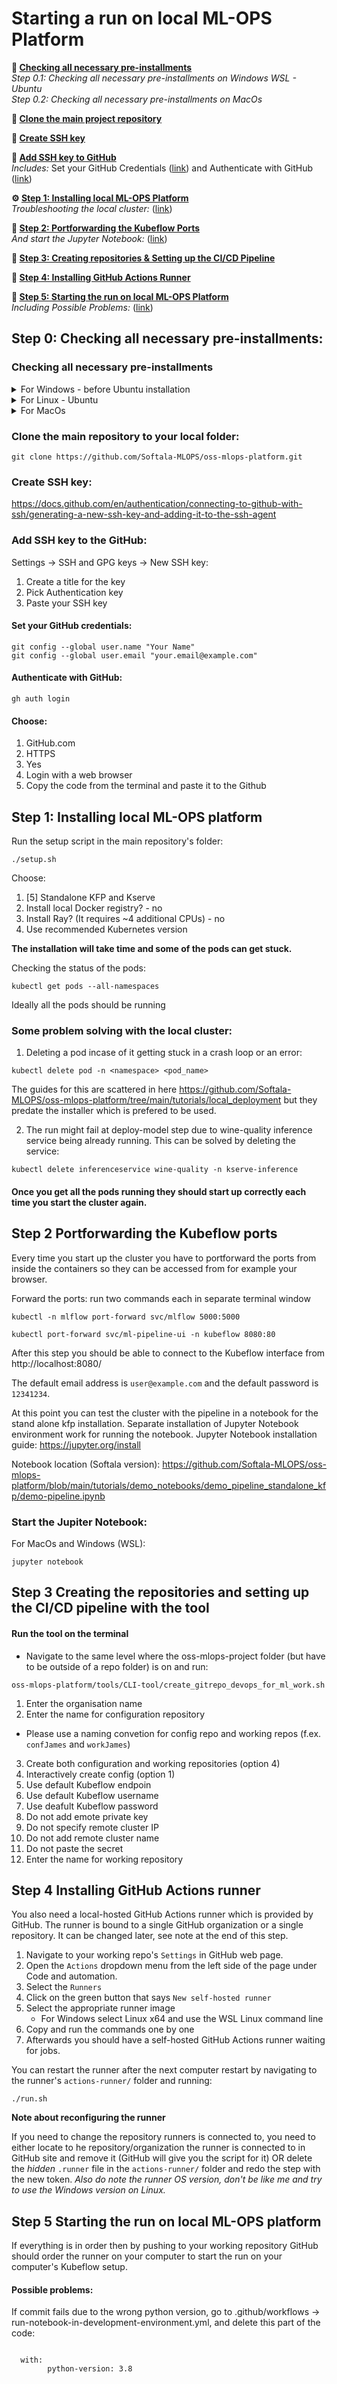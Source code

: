 # Starting a run on local ML-OPS Platform

**🚀 [Checking all necessary pre-installments](#checking-all-necessary-pre-installments)**   
*Step 0.1: Checking all necessary pre-installments on Windows WSL - Ubuntu*  
*Step 0.2: Checking all necessary pre-installments on MacOs*  

**🚧 [Clone the main project repository](#clone-the-main-repository-to-your-local-folder)**

**🔑 [Create SSH key](#create-ssh-key)**

**🔐 [Add SSH key to GitHub](#add-ssh-key-to-the-github)**  
*Includes:* Set your GitHub Credentials ([link](#set-your-github-credentials)) and Authenticate with GitHub ([link](#authenticate-with-github))

**⚙️ [Step 1: Installing local ML-OPS Platform](#step-1-installing-local-ml-ops-platform)**  
*Troubleshooting the local cluster:* ([link](#some-problem-solving-with-the-local-cluster))

**🔌 [Step 2: Portforwarding the Kubeflow Ports](#step-2-portforwarding-the-kubeflow-ports)**  
*And start the Jupyter Notebook:* ([link](#start-the-jupiter-notebook))

**📁 [Step 3: Creating repositories & Setting up the CI/CD Pipeline](#step-3-creating-the-repositories-and-setting-up-the-cicd-pipeline-with-the-tool)**

**🤖 [Step 4: Installing GitHub Actions Runner](#step-4-installing-github-actions-runner)**

**🏁 [Step 5: Starting the run on local ML-OPS Platform](#step-5-starting-the-run-on-local-ml-ops-platform)**  
*Including Possible Problems:* ([link](#possible-problems))

## Step 0: Checking all necessary pre-installments:

### Checking all necessary pre-installments

<details>
  <summary>For Windows - before Ubuntu installation</summary>

  - Windows 10 or higher
  - At least 20GB of free disk space
  - Enable WSL & Install Ubuntu

  <aside>
  
  ***Ubuntu runs on top of WSL***
  
  If WSL isn't enabled, installing Ubuntu won't work as intended - 
  verify that WSL is enabled and properly configured ***before*** installing Ubuntu
  
  </aside>

  - **Check if WSL is enabled**

    Open Command Prompt or PowerShell

    ```bash
    wsl -l -v
    ```

    - If a list of Linux distributions with their version number is displayed (e.g., Ubuntu 2)
      
      ***If version is 2*** - WSL is enabled and you have a distribution installed
      
      ***If version is 1*** - upgrade version to 2, because WSL 2 is required for Docker Desktop
      
      ```bash
      wsl --set-version <DistributionName> 2
      ```

    - If a list of Linux distributions with their version number is ***not*** displayed

      Start button - type PowerShell - right-click Windows PowerShell - Run as administrator

      - Run the following commands

        ```bash
        dism.exe /online /enable-feature /featurename:Microsoft-Windows-Subsystem-Linux /all /norestart
        dism.exe /online /enable-feature /featurename:VirtualMachinePlatform /all /norestart
        ```

      - Restart computer

  - **Check if Ubuntu is installed**

    Open Command Prompt or PowerShell

    ```bash
    wsl -l -v
    ```

    - If Ubuntu appears in the list, Ubuntu is installed correctly
      
      ***If version is 2*** - Ubuntu install & version is correct - proceed to next step
      
      ***If version is 1*** - upgrade version to 2, because WSL 2 is required for Docker Desktop
      
      ```bash
      wsl --set-version Ubuntu 2
      ```

    - If Ubuntu does not appear in the list
      1. Open Microsoft Store
      2. Search for Ubuntu - Install
      3. Launch the distribution from the Start Menu
      4. Complete the initial setup by creating a UNIX username and password

  - **Install Docker Desktop**

    - **Check if Docker Desktop is installed**

      Look for the Docker icon in the system tray
      
      ***or***
      
      Open Command Prompt / PowerShell

      ```bash
      docker --version
      ```

      - If Docker version is displayed
        
        Docker is installed - skip installation (skip the next step)
        
      - If Docker version is not displayed
        
        Docker is not installed - proceed to installation (proceed to the next step)

    - ***Install Docker for Windows***

      Open the following link in your browser: [https://www.docker.com/products/docker-desktop/](https://www.docker.com/products/docker-desktop/)
      
      - During installation ***select the WSL 2 based engine***

  - **Configure Docker for WSL**

    Open Docker Desktop
    
    Proceed to **Settings - General Tab**
    
    - Ensure that the option "Use the WSL 2 based engine" is selected
    
    Proceed to **Settings - Resources - WSL Integration**
    
    - Configure which WSL 2 distros you want to access Docker from - ***select both options***
      - Enable integration with my default WSL distro
      - Ubuntu
    
    Proceed to **Settings - Resources - Advanced** 
    
    <aside>
    
    Since Docker Desktop with the WSL 2 backend is used, ***resource limits*** (such as memory, CPU, and swap size) are ***managed by Windows via a configuration file instead of Docker Desktop’s built-in settings***
    
    </aside>
    
    - The `.wslconfig` file is located in the Windows user’s home directory.
      
      This file is read by WSL 2 on startup to apply resource limits and other configurations globally, ***regardless of where Docker Desktop itself is installed***
    
    - **Check if `.wslconfig` file exists**

      ```bash
      dir C:\Users\<YourUsername>\.wslconfig
      ```
      
  - **If `.wslconfig` file exists:**
    1. Open the `.wslconfig` file located in `C:\Users\<YourUsername>\.wslconfig`.
    2. Add or update the resource allocations by including the following lines:

       ```bash
       [wsl2]
       memory=4GB
       # Limits the WSL 2 VM to 4 GB of RAM *** (adjust as needed) ***

       processors=2
       # Allocates 2 virtual processors
       
       swap=2GB
       # Sets a 2 GB swap file (optional)
       # allocate more RAM as needed…
       ```

  - **If `.wslconfig` file does not exist:**
    1. Create a `.wslconfig` file in your Windows home directory (`C:\Users\<YourUsername>\`).
    2. Open the newly created `.wslconfig` file and add the following configuration:

       ```bash
       [wsl2]
       memory=4GB
       # Limits the WSL 2 VM to 4 GB of RAM *** (adjust as needed) ***

       processors=2
       # Allocates 2 virtual processors

       swap=2GB
       # Sets a 2 GB swap file (optional)
       # allocate more RAM as needed…
       ```
  </details>
  
  <details>
    <summary>For Linux - Ubuntu</summary>

  - **Check if Git is installed:**

    - Open your WSL shell or Ubuntu terminal.
    
    ```bash
    git --version
    ```
    - If a version is displayed, Git is installed – proceed to the next step.
    - If not, install Git by running:

      ```bash
      sudo apt update
      sudo apt install git -y
      ```
- **Install Additional Tools - Run all of the following commands in your WSL (Ubuntu) terminal**

  - **Ensure curl is installed**
    
      ```bash
      sudo apt update
      sudo apt install curl apt-transport-https -y
      ```
    
  - **Install GitHub CLI (gh):**
 
      ```bash
      sudo apt update
      sudo apt install gh -y
      ```

  - **Install Python (3.6 or later) & pip:**

      ```bash
      sudo apt update
      sudo apt install python3 python3-pip -y
      ```

      Verify the installations:

      ```bash
      python3 --version
      pip3 --version
      ```

  - **Install Kubernetes CLI (kubectl):**

      ```bash
      # Download the latest Kubectl
      curl -LO "https://dl.k8s.io/release/$(curl -L -s https://dl.k8s.io/release/stable.txt)/bin/linux/amd64/kubectl"
      
      # Make it executable
      chmod +x ./kubectl
      
      # Move it to your user's executable PATH
      sudo mv ./kubectl /usr/local/bin/
      ```

  - **Download and install Minikube:**

      ```bash
      # Download the latest Minikube
      curl -Lo minikube https://storage.googleapis.com/minikube/releases/latest/minikube-linux-amd64
      
      # Make it executable
      chmod +x ./minikube
      
      # Move it to your user's executable PATH
      sudo mv ./minikube /usr/local/bin/
      
      # Set the driver version to Docker
      minikube config set driver docker
      ```

  - **Install Jupyter Notebook using pip:**

      ```bash
      pip3 install notebook
      ```

      Verify the installation:

      ```bash
      jupyter notebook --version
      ```
</details>

<details>
<summary>For MacOs </summary>
  
- macOS 10.13 or higher
- At least 20GB of free disk space
- Homebrew 
```
/bin/bash -c "$(curl -fsSL https://raw.githubusercontent.com/Homebrew/install/HEAD/install.sh)"
```
- Git 
```
brew install git
```
- GitHub CLI (gh) 
```
brew install gh
```
- Python (3.6 or later)
```
brew install python
```
Verify installation: 
```
python3 --version
pip3 --version
```

- Kubernetes CLI
```
brew install kubectl
```
- Minikube
```
brew install minikube
```


- Docker  https://docs.docker.com/desktop/setup/install/mac-install/

1. Open Docker Desktop 
2. Go to settings 
3. Go to resources 
4. Increade the disk usage to 20GB


- Jupiter Notebook
```
pip3 install notebook
```
Verify installation: 
```
jupyter notebook --version
```

</details>


### Clone the main repository to your local folder:

```
git clone https://github.com/Softala-MLOPS/oss-mlops-platform.git
```


### Create SSH key:

https://docs.github.com/en/authentication/connecting-to-github-with-ssh/generating-a-new-ssh-key-and-adding-it-to-the-ssh-agent


### Add SSH key to the GitHub:

Settings -> SSH and GPG keys -> New SSH key:
1. Create a title for the key 
2. Pick Authentication key 
3. Paste your SSH key 

#### Set your GitHub credentials: 
```
git config --global user.name "Your Name"
git config --global user.email "your.email@example.com"
```

#### Authenticate with GitHub:
```
gh auth login
```
#### Choose: 
1. GitHub.com
2. HTTPS
3. Yes 
4. Login with a web browser 
5. Copy the code from the terminal and paste it to the Github 


## Step 1: Installing local ML-OPS platform

Run the setup script in the main repository's folder:

```
./setup.sh
```
Choose: 
1. [5] Standalone KFP and Kserve
2. Install local Docker registry? - no
3. Install Ray? (It requires ~4 additional CPUs) - no 
4. Use recommended Kubernetes version


**The installation will take time and some of the pods can get stuck.** 

Checking the status of the pods:

```
kubectl get pods --all-namespaces
```

Ideally all the pods should be running

### Some problem solving with the local cluster:


1. Deleting a pod incase of it getting stuck in a crash loop or an error:
```
kubectl delete pod -n <namespace> <pod_name>
```

The guides for this are scattered in here https://github.com/Softala-MLOPS/oss-mlops-platform/tree/main/tutorials/local_deployment but they predate the installer which is prefered to be used.

2. The run might fail at deploy-model step due to wine-quality inference service being already running. This can be solved by deleting the service:

```
kubectl delete inferenceservice wine-quality -n kserve-inference
```

#### Once you get all the pods running they should start up correctly each time you start the cluster again.

## Step 2 Portforwarding the Kubeflow ports

Every time you start up the cluster you have to portforward the ports from inside the containers so they can be accessed from for example your browser.

Forward the ports: run two commands each in separate terminal window
```
kubectl -n mlflow port-forward svc/mlflow 5000:5000
```

```
kubectl port-forward svc/ml-pipeline-ui -n kubeflow 8080:80
```

After this step you should be able to connect to the Kubeflow interface from http://localhost:8080/

The default email address is `user@example.com` and the default password is `12341234`.

At this point you can test the cluster with the pipeline in a notebook for the stand alone kfp installation. Separate installation of Jupyter Notebook environment work for running the notebook. Jupyter Notebook installation guide: https://jupyter.org/install

Notebook location (Softala version):
https://github.com/Softala-MLOPS/oss-mlops-platform/blob/main/tutorials/demo_notebooks/demo_pipeline_standalone_kfp/demo-pipeline.ipynb


### Start the Jupiter Notebook: 

For MacOs and Windows (WSL):
```
jupyter notebook
```


## Step 3 Creating the repositories and setting up the CI/CD pipeline with the tool


#### Run the tool on the terminal
-  Navigate to the same level where the oss-mlops-project folder (but have to be outside of a repo folder) is on and run:
    
```
oss-mlops-platform/tools/CLI-tool/create_gitrepo_devops_for_ml_work.sh
``` 

1. Enter the organisation name 
2. Enter the name for configuration repository 
- Please use a naming convetion for config repo and working repos  (f.ex. `confJames` and `workJames`) 
3. Create both configuration and working repositories (option 4) 
4. Interactively create config (option 1)
5. Use default Kubeflow endpoin
6. Use default Kubeflow username
7. Use deafult Kubeflow password
8. Do not add emote private key 
9. Do not specify remote cluster IP
10. Do not add remote cluster name 
11. Do not paste the secret 
12. Enter the name for working repository

## Step 4 Installing GitHub Actions runner

You also need a local-hosted GitHub Actions runner which is provided by GitHub. The runner is bound to a single GitHub organization or a single repository. It can be changed later, see note at the end of this step.

1. Navigate to your working repo's `Settings` in GitHub web page.
2. Open the `Actions` dropdown menu from the left side of the page under Code and automation.
3. Select the `Runners`
4. Click on the green button that says `New self-hosted runner`
5. Select the appropriate runner image 
   - For Windows select Linux x64 and use the WSL Linux command line
6. Copy and run the commands one by one
7. Afterwards you should have a self-hosted GitHub Actions runner waiting for jobs.

You can restart the runner after the next computer restart by navigating to the runner's `actions-runner/` folder and running:

```
./run.sh
```

**Note about reconfiguring the runner**

If you need to change the repository runners is connected to, you need to either locate to he repository/organization the runner is connected to in GitHub site and remove it (GitHub will give you the script for it) OR delete the *hidden* `.runner` file in the `actions-runner/` folder and redo the step with the new token. *Also do note the runner OS version, don't be like me and try to use the Windows version on Linux.*

## Step 5 Starting the run on local ML-OPS platform

If everything is in order then by pushing to your working repository GitHub should order the runner on your computer to start the run on your computer's Kubeflow setup.

#### Possible problems: 
If commit fails due to the wrong python version, go to .github/workflows ->  run-notebook-in-development-environment.yml, and delete this part of the code: 
```

  with:
        python-version: 3.8
```
